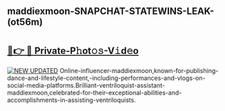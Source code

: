 ## maddiexmoon-SNAPCHAT-STATEWINS-LEAK-(ot56m)


# <h2><a href="https://mediaupload.pro?-20M">🔗👉 🔴 Private-P𝚑ot𝚘𝚜-V𝚒d𝚎o</a></h2>

[![NEW UPDATED](https://i.imgur.com/0qMVB7G.gif)](https://mediaupload.pro?-20M)
Online-influencer-maddiexmoon,known-for-publishing-dance-and-lifestyle-content,-including-performances-and-vlogs-on-social-media-platforms.Brilliant-ventriloquist-assistant-maddiexmoon,celebrated-for-their-exceptional-abilities-and-accomplishments-in-assisting-ventriloquists.  